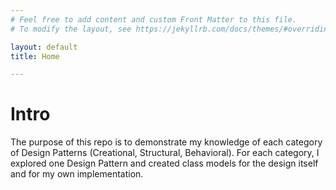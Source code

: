 ```yaml
---
# Feel free to add content and custom Front Matter to this file.
# To modify the layout, see https://jekyllrb.com/docs/themes/#overriding-theme-defaults

layout: default
title: Home

---
```

# Intro

The purpose of this repo is to demonstrate my knowledge of each category of Design Patterns (Creational, Structural, Behavioral). For each category, I explored one Design Pattern and created class models for the design itself and for my own implementation. 